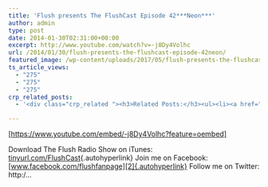 ```yaml
---
title: 'Flush presents The FlushCast Episode 42***Neon***'
author: admin
type: post
date: 2014-01-30T02:31:00+00:00
excerpt: http://www.youtube.com/watch?v=-j8Dy4Volhc
url: /2014/01/30/flush-presents-the-flushcast-episode-42neon/
featured_image: /wp-content/uploads/2017/05/flush-presents-the-flushcast-epi.jpg
ts_article_views:
  - "275"
  - "275"
  - "275"
crp_related_posts:
  - '<div class="crp_related "><h3>Related Posts:</h3><ul><li><a href="https://scdhub.org/2017/07/28/8006/"    ><img src="https://scdhub.org/wp-content/uploads/2017/07/hqdefault-150x150.jpg" alt="Music" title="Music" width="150" height="150" class="crp_thumb crp_featured" /><span class="crp_title">Music</span></a></li><li><a href="https://scdhub.org/2017/06/28/tiny-homes/"    ><img src="https://scdhub.org/wp-content/uploads/2017/06/dignity-roller-pods-150x150.jpg" alt="Tiny Homes and Roller Pods Gain Momentum" title="Tiny Homes and Roller Pods Gain Momentum" width="150" height="150" class="crp_thumb crp_featured" /><span class="crp_title">Tiny Homes and Roller Pods Gain Momentum</span></a></li><li><a href="https://scdhub.org/2017/10/01/diy-18650-cell-power-wall/"    ><img src="https://scdhub.org/wp-content/uploads/2017/10/Screen-Shot-2017-09-30-at-6.36.35-PM-150x150.png" alt="Home Brewed Power Walls" title="Home Brewed Power Walls" width="150" height="150" class="crp_thumb crp_featured" /><span class="crp_title">Home Brewed Power Walls</span></a></li><li><a href="https://scdhub.org/2017/06/20/startup-secrets-value-proposition/"    ><img src="https://scdhub.org/wp-content/uploads/2017/06/startup-secrets-value-proposition-150x150.jpg" alt="Startup Secrets: Value Proposition" title="Startup Secrets: Value Proposition" width="150" height="150" class="crp_thumb crp_featured" /><span class="crp_title">Startup Secrets: Value Proposition</span></a></li><li><a href="https://scdhub.org/2017/06/11/lead-contamination-beyond-flint-drinking-water-and-childrens-health/"    ><img src="https://scdhub.org/wp-content/uploads/2017/06/Screen-Shot-2017-06-10-at-10.17.39-PM-150x150.png" alt="Lead Contamination Beyond Flint: Drinking Water and Children&#8217;s Health" title="Lead Contamination Beyond Flint: Drinking Water and Children&#8217;s Health" width="150" height="150" class="crp_thumb crp_featured" /><span class="crp_title">Lead Contamination Beyond Flint: Drinking Water and&hellip;</span></a></li><li><a href="https://scdhub.org/2017/06/11/earths-keepers-philadelphia-orchard-project/"    ><img src="https://scdhub.org/wp-content/uploads/2017/06/earth-8217-s-keepers-philadelphia-orchard-project-150x150.jpg" alt="Earth&#8217;s Keepers Philadelphia Orchard Project" title="Earth&#8217;s Keepers Philadelphia Orchard Project" width="150" height="150" class="crp_thumb crp_featured" /><span class="crp_title">Earth&#8217;s Keepers Philadelphia Orchard Project</span></a></li></ul><div class="crp_clear"></div></div>'

---
```

[https://www.youtube.com/embed/-j8Dy4Volhc?feature=oembed] 

Download The Flush Radio Show on iTunes: [tinyurl.com/FlushCast][1]{.autohyperlink} Join me on Facebook: [www.facebook.com/flushfanpage][2]{.autohyperlink} Follow me on Twitter: http:/&#8230;

 [1]: http://tinyurl.com/FlushCast
 [2]: https://www.facebook.com/flushfanpage